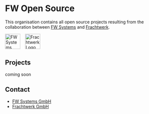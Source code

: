 # FW Open Source

This organisation contains all open source projects resulting from the collaboration between [FW Systems](https://fw.systems/) and [Frachtwerk](https://frachtwerk.de).

<img src="https://notes.frachtwerk.de/uploads/407e0581-a7ab-48d1-87d3-983bf004aae0.png" alt="FW Systems Logo" height="50px">&nbsp;&nbsp;&nbsp;
<img src="https://frachtwerk.de/wp-content/uploads/2020/06/frachtwerk_320px.png" alt="Frachtwerk Logo" height="50px">

## Projects
coming soon


## Contact
- [FW Systems GmbH](https://fw.systems/impressum.html)
- [Frachtwerk GmbH](https://frachtwerk.de/impressum/)